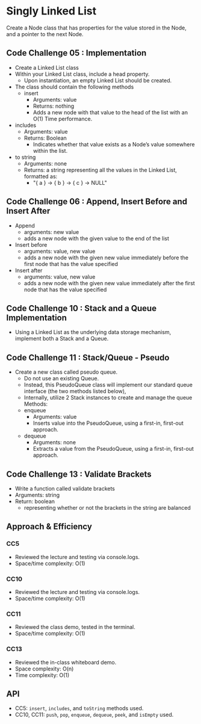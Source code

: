 # Singly Linked List

Create a Node class that has properties for the value stored in the Node, and a pointer to the next Node.

## Code Challenge 05 : Implementation

- Create a Linked List class
- Within your Linked List class, include a head property.
  - Upon instantiation, an empty Linked List should be created.
- The class should contain the following methods
  - insert
    - Arguments: value
    - Returns: nothing
    - Adds a new node with that value to the head of the list with an O(1) Time performance.
- includes
  - Arguments: value
  - Returns: Boolean
    - Indicates whether that value exists as a Node’s value somewhere within the list.
- to string
  - Arguments: none
  - Returns: a string representing all the values in the Linked List, formatted as:
    - "{ a } -> { b } -> { c } -> NULL"

## Code Challenge 06 : Append, Insert Before and Insert After

- Append
  - arguments: new value
  - adds a new node with the given value to the end of the list
- Insert before
  - arguments: value, new value
  - adds a new node with the given new value immediately before the first node that has the value specified
- Insert after
  - arguments: value, new value
  - adds a new node with the given new value immediately after the first node that has the value specified

## Code Challenge 10 : Stack and a Queue Implementation

- Using a Linked List as the underlying data storage mechanism, implement both a Stack and a Queue.

## Code Challenge 11 : Stack/Queue - Pseudo

- Create a new class called pseudo queue.
  - Do not use an existing Queue.
  - Instead, this PseudoQueue class will implement our standard queue interface (the two methods listed below),
  - Internally, utilize 2 Stack instances to create and manage the queue
Methods:
  - enqueue
    - Arguments: value
    - Inserts value into the PseudoQueue, using a first-in, first-out approach.
  - dequeue
    - Arguments: none
    - Extracts a value from the PseudoQueue, using a first-in, first-out approach.

## Code Challenge 13 : Validate Brackets

- Write a function called validate brackets
- Arguments: string
- Return: boolean
  - representing whether or not the brackets in the string are balanced

## Approach & Efficiency

### CC5

- Reviewed the lecture and testing via console.logs.
- Space/time complexity: O(1)

### CC10

- Reviewed the lecture and testing via console.logs.
- Space/time complexity: O(1)

### CC11

- Reviewed the class demo, tested in the terminal.
- Space/time complexity: O(1)

### CC13

- Reviewed the in-class whiteboard demo.
- Space complexity: O(n)
- Time complexity: O(1)

## API

- CC5: `insert`, `includes`, and `toString` methods used.
- CC10, CC11: `push`, `pop`, `enqueue`, `dequeue`, `peek`, and `isEmpty` used.
